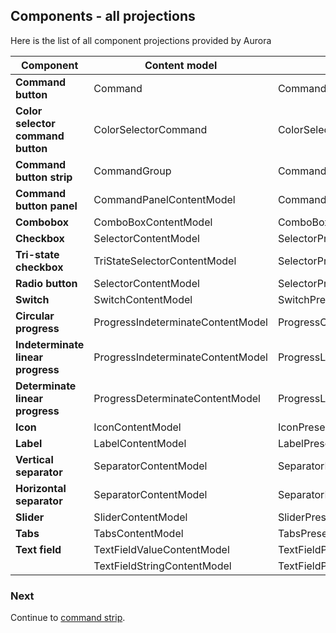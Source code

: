 ## Components - all projections

Here is the list of all component projections provided by Aurora

| Component | Content model | Presentation model | Projection |
| --- | --- | --- | --- |
| **Command button** | Command | CommandButtonPresentationModel | CommandButtonProjection |
| **Color selector command button** | ColorSelectorCommand | ColorSelectorCommandButtonPresentationModel | ColorSelectorCommandButtonProjection |
| **Command button strip** | CommandGroup | CommandStripPresentationModel | CommandButtonStripProjection |
| **Command button panel** | CommandPanelContentModel | CommandPanelPresentationModel | CommandButtonPanelProjection |
| **Combobox** | ComboBoxContentModel | ComboBoxPresentationModel | ComboBoxProjection |
| **Checkbox** | SelectorContentModel | SelectorPresentationModel | CheckBoxProjection |
| **Tri-state checkbox** | TriStateSelectorContentModel | SelectorPresentationModel | TriStateCheckBoxProjection |
| **Radio button** | SelectorContentModel | SelectorPresentationModel | RadioButtonProjection |
| **Switch** | SwitchContentModel | SwitchPresentationModel | SwitchProjection |
| **Circular progress** | ProgressIndeterminateContentModel | ProgressCircularPresentationModel | CircularProgressProjection |
| **Indeterminate linear progress** | ProgressIndeterminateContentModel | ProgressLinearPresentationModel | IndeterminateLinearProgressProjection |
| **Determinate linear progress** | ProgressDeterminateContentModel | ProgressLinearPresentationModel | CircularProgressProjection |
| **Icon** | IconContentModel | IconPresentationModel | IconProjection |
| **Label** | LabelContentModel | LabelPresentationModel | LabelProjection |
| **Vertical separator** | SeparatorContentModel | SeparatorPresentationModel | VerticalSeparatorProjection |
| **Horizontal separator** | SeparatorContentModel | SeparatorPresentationModel | HorizontalSeparatorProjection |
| **Slider** | SliderContentModel | SliderPresentationModel | SliderProjection |
| **Tabs** | TabsContentModel | TabsPresentationModel | TabsProjection |
| **Text field** | TextFieldValueContentModel | TextFieldPresentationModel | TextFieldValueProjection |
| | TextFieldStringContentModel | TextFieldPresentationModel | TextFieldStringProjection |

### Next

Continue to [command strip](CommandStrip.md).
